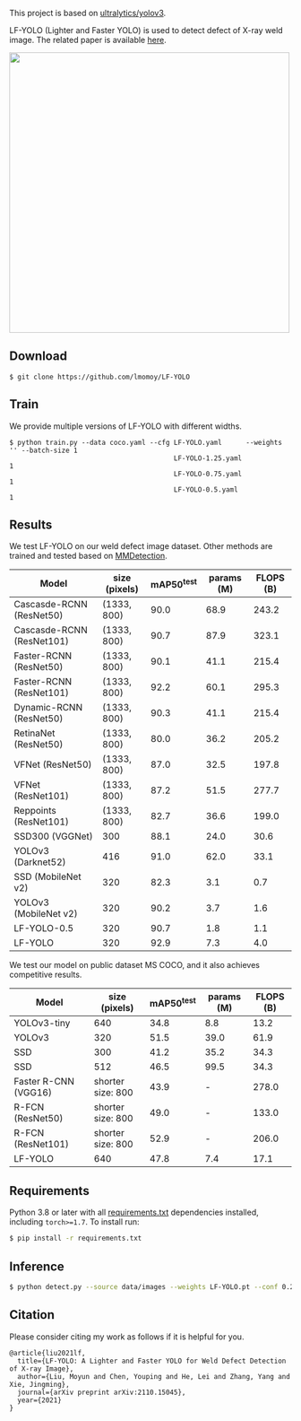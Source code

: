 This project is based on [ultralytics/yolov3](https://github.com/ultralytics/yolov3).

LF-YOLO (Lighter and Faster YOLO) is used to detect defect of X-ray weld image. The related paper is available [here](http://arxiv.org/abs/2110.15045).

<img width="500" src="https://raw.githubusercontent.com/lmomoy/images/main/weld_result.jpg">

## Download

```download
$ git clone https://github.com/lmomoy/LF-YOLO
```
## Train
We provide multiple versions of LF-YOLO with different widths. 

```train
$ python train.py --data coco.yaml --cfg LF-YOLO.yaml      --weights '' --batch-size 1
                                         LF-YOLO-1.25.yaml                           1
                                         LF-YOLO-0.75.yaml                           1
                                         LF-YOLO-0.5.yaml                            1
```

## Results
We test LF-YOLO on our weld defect image dataset. Other methods are trained and tested based on [MMDetection](https://github.com/open-mmlab/mmdetection).

Model                      |size (pixels)          |mAP50<sup>test<br>  |params (M)         |FLOPS (B)
---                        |---                    |---                 |---                |---               
Cascasde-RCNN (ResNet50)   |(1333, 800)            |90.0                |68.9               |243.2
Cascasde-RCNN (ResNet101)  |(1333, 800)            |90.7                |87.9               |323.1
Faster-RCNN (ResNet50)     |(1333, 800)            |90.1                |41.1               |215.4
Faster-RCNN (ResNet101)    |(1333, 800)            |92.2                |60.1               |295.3
Dynamic-RCNN (ResNet50)    |(1333, 800)            |90.3                |41.1               |215.4
RetinaNet (ResNet50)       |(1333, 800)            |80.0                |36.2               |205.2
VFNet (ResNet50)           |(1333, 800)            |87.0                |32.5               |197.8
VFNet (ResNet101)          |(1333, 800)            |87.2                |51.5               |277.7
Reppoints (ResNet101)      |(1333, 800)            |82.7                |36.6               |199.0
SSD300 (VGGNet)            |300                    |88.1                |24.0               |30.6
YOLOv3 (Darknet52)         |416                    |91.0                |62.0               |33.1
SSD (MobileNet v2)         |320                    |82.3                |3.1                |0.7
YOLOv3 (MobileNet v2)      |320                    |90.2                |3.7                |1.6
LF-YOLO-0.5                |320                    |90.7                |1.8                |1.1
LF-YOLO                    |320                    |92.9                |7.3                |4.0


We test our model on public dataset MS COCO, and it also achieves competitive results.

Model                  |size (pixels)          |mAP50<sup>test<br>  |params (M)         |FLOPS (B)
---                    |---                    |---                 |---                |---               
YOLOv3-tiny            |640                    |34.8                |8.8                |13.2
YOLOv3                 |320                    |51.5                |39.0               |61.9
SSD                    |300                    |41.2                |35.2               |34.3
SSD                    |512                    |46.5                |99.5               |34.3
Faster R-CNN (VGG16)   |shorter size: 800      |43.9                |-                  |278.0
R-FCN (ResNet50)       |shorter size: 800      |49.0                |-                  |133.0
R-FCN (ResNet101)      |shorter size: 800      |52.9                |-                  |206.0
LF-YOLO                |640                    |47.8                |7.4                |17.1




[comment]: <> (<details>)

[comment]: <> (  <summary>Table Notes &#40;click to expand&#41;</summary>)
  
[comment]: <> (  * AP<sup>test</sup> denotes COCO [test-dev2017]&#40;http://cocodataset.org/#upload&#41; server results, all other AP results denote val2017 accuracy.  )

[comment]: <> (  * AP values are for single-model single-scale unless otherwise noted. **Reproduce mAP** by `python test.py --data coco.yaml --img 640 --conf 0.001 --iou 0.65`  )

[comment]: <> (  * Speed<sub>GPU</sub> averaged over 5000 COCO val2017 images using a GCP [n1-standard-16]&#40;https://cloud.google.com/compute/docs/machine-types#n1_standard_machine_types&#41; V100 instance, and includes FP16 inference, postprocessing and NMS. **Reproduce speed** by `python test.py --data coco.yaml --img 640 --conf 0.25 --iou 0.45`  )

[comment]: <> (  * All checkpoints are trained to 300 epochs with default settings and hyperparameters &#40;no autoaugmentation&#41;. )

[comment]: <> (</details>)


## Requirements

Python 3.8 or later with all [requirements.txt](https://github.com/ultralytics/yolov3/blob/master/requirements.txt) dependencies installed, including `torch>=1.7`. To install run:
```bash
$ pip install -r requirements.txt
```
## Inference
```bash
$ python detect.py --source data/images --weights LF-YOLO.pt --conf 0.25
```

## Citation
Please consider citing my work as follows if it is helpful for you.
```
@article{liu2021lf,
  title={LF-YOLO: A Lighter and Faster YOLO for Weld Defect Detection of X-ray Image},
  author={Liu, Moyun and Chen, Youping and He, Lei and Zhang, Yang and Xie, Jingming},
  journal={arXiv preprint arXiv:2110.15045},
  year={2021}
}
```

